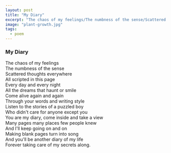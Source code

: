 ```yaml
---
layout: post
title: "My Diary"
excerpt: "The chaos of my feelings/The numbness of the sense/Scattered thoughts everywhere/All scripted in this page"
image: "plant-growth.jpg"
tags: 
  - poem
---
```


### My Diary

The chaos of my feelings  
The numbness of the sense  
Scattered thoughts everywhere  
All scripted in this page  
Every day and every night  
All the dreams that haunt or smile  
Come alive again and again  
Through your words and writing style  
Listen to the stories of a puzzled boy  
Who didn't care for anyone except you  
You are my diary, come inside and take a view  
Many pages many places few people knew  
And I'll keep going on and on  
Making blank pages turn into song  
And you'll be another diary of my life  
Forever taking care of my secrets along.    
